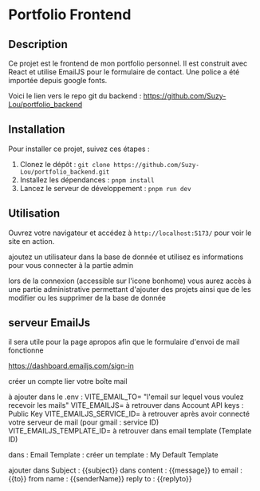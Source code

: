
# Portfolio Frontend

## Description

Ce projet est le frontend de mon portfolio personnel. Il est construit avec React et utilise EmailJS pour le formulaire de contact. Une police a été importée depuis google fonts.

Voici le lien vers le repo git du backend : https://github.com/Suzy-Lou/portfolio_backend


## Installation

Pour installer ce projet, suivez ces étapes :

1. Clonez le dépôt : `git clone https://github.com/Suzy-Lou/portfolio_backend.git`
2. Installez les dépendances : `pnpm install`
3. Lancez le serveur de développement : `pnpm run dev`

## Utilisation

Ouvrez votre navigateur et accédez à `http://localhost:5173/` pour voir le site en action.

ajoutez un utilisateur dans la base de donnée et utilisez es informations pour vous connecter à la partie admin

lors de la connexion (accessible sur l'icone bonhome) vous aurez accès à une partie administrative permettant d'ajouter des projets ainsi que de les modifier ou les supprimer de la base de donnée

## serveur EmailJs

il sera utile pour la page apropos afin que le formulaire d'envoi de mail fonctionne

https://dashboard.emailjs.com/sign-in

créer un compte
lier votre boîte mail

à ajouter dans le .env : 
VITE_EMAIL_TO= "l'email sur lequel vous voulez recevoir les mails"
VITE_EMAILJS= à retrouver dans Account API keys : Public Key
VITE_EMAILJS_SERVICE_ID= à retrouver après avoir connecté votre serveur de mail (pour gmail : service ID)
VITE_EMAILJS_TEMPLATE_ID= à retrouver dans email template (Template ID)


dans : Email Template : 
créer un template : My Default Template

ajouter dans Subject : {{subject}}
dans content : {{message}}
to email : {{to}}
from name : {{senderName}}
reply to : {{replyto}}

